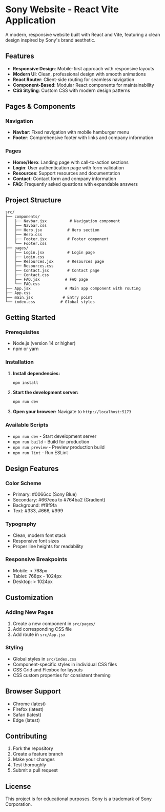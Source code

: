 # Sony Website - React Vite Application

A modern, responsive website built with React and Vite, featuring a clean design inspired by Sony's brand aesthetic.

## Features

- **Responsive Design**: Mobile-first approach with responsive layouts
- **Modern UI**: Clean, professional design with smooth animations
- **React Router**: Client-side routing for seamless navigation
- **Component-Based**: Modular React components for maintainability
- **CSS Styling**: Custom CSS with modern design patterns

## Pages & Components

### Navigation
- **Navbar**: Fixed navigation with mobile hamburger menu
- **Footer**: Comprehensive footer with links and company information

### Pages
- **Home/Hero**: Landing page with call-to-action sections
- **Login**: User authentication page with form validation
- **Resources**: Support resources and documentation
- **Contact**: Contact form and company information
- **FAQ**: Frequently asked questions with expandable answers

## Project Structure

```
src/
├── components/
│   ├── Navbar.jsx          # Navigation component
│   ├── Navbar.css
│   ├── Hero.jsx           # Hero section
│   ├── Hero.css
│   ├── Footer.jsx         # Footer component
│   └── Footer.css
├── pages/
│   ├── Login.jsx          # Login page
│   ├── Login.css
│   ├── Resources.jsx      # Resources page
│   ├── Resources.css
│   ├── Contact.jsx        # Contact page
│   ├── Contact.css
│   ├── FAQ.jsx           # FAQ page
│   └── FAQ.css
├── App.jsx               # Main app component with routing
├── App.css
├── main.jsx             # Entry point
└── index.css           # Global styles
```

## Getting Started

### Prerequisites
- Node.js (version 14 or higher)
- npm or yarn

### Installation

1. **Install dependencies:**
   ```bash
   npm install
   ```

2. **Start the development server:**
   ```bash
   npm run dev
   ```

3. **Open your browser:**
   Navigate to `http://localhost:5173`

### Available Scripts

- `npm run dev` - Start development server
- `npm run build` - Build for production
- `npm run preview` - Preview production build
- `npm run lint` - Run ESLint

## Design Features

### Color Scheme
- Primary: #0066cc (Sony Blue)
- Secondary: #667eea to #764ba2 (Gradient)
- Background: #f8f9fa
- Text: #333, #666, #999

### Typography
- Clean, modern font stack
- Responsive font sizes
- Proper line heights for readability

### Responsive Breakpoints
- Mobile: < 768px
- Tablet: 768px - 1024px
- Desktop: > 1024px

## Customization

### Adding New Pages
1. Create a new component in `src/pages/`
2. Add corresponding CSS file
3. Add route in `src/App.jsx`

### Styling
- Global styles in `src/index.css`
- Component-specific styles in individual CSS files
- CSS Grid and Flexbox for layouts
- CSS custom properties for consistent theming

## Browser Support

- Chrome (latest)
- Firefox (latest)
- Safari (latest)
- Edge (latest)

## Contributing

1. Fork the repository
2. Create a feature branch
3. Make your changes
4. Test thoroughly
5. Submit a pull request

## License

This project is for educational purposes. Sony is a trademark of Sony Corporation.


